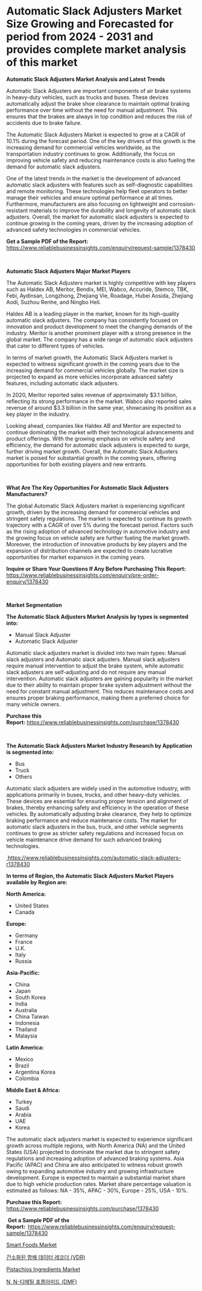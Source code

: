 <p><h1>Automatic Slack Adjusters Market Size Growing and Forecasted for period from 2024 - 2031 and provides complete market analysis of this market</h1></p><p><strong>Automatic Slack Adjusters Market Analysis and Latest Trends</strong></p>
<p><p>Automatic Slack Adjusters are important components of air brake systems in heavy-duty vehicles, such as trucks and buses. These devices automatically adjust the brake shoe clearance to maintain optimal braking performance over time without the need for manual adjustment. This ensures that the brakes are always in top condition and reduces the risk of accidents due to brake failure.</p><p>The Automatic Slack Adjusters Market is expected to grow at a CAGR of 10.1% during the forecast period. One of the key drivers of this growth is the increasing demand for commercial vehicles worldwide, as the transportation industry continues to grow. Additionally, the focus on improving vehicle safety and reducing maintenance costs is also fueling the demand for automatic slack adjusters.</p><p>One of the latest trends in the market is the development of advanced automatic slack adjusters with features such as self-diagnostic capabilities and remote monitoring. These technologies help fleet operators to better manage their vehicles and ensure optimal performance at all times. Furthermore, manufacturers are also focusing on lightweight and corrosion-resistant materials to improve the durability and longevity of automatic slack adjusters. Overall, the market for automatic slack adjusters is expected to continue growing in the coming years, driven by the increasing adoption of advanced safety technologies in commercial vehicles.</p></p>
<p><strong>Get a Sample PDF of the Report:&nbsp;</strong> <a href="https://www.reliablebusinessinsights.com/enquiry/request-sample/1378430">https://www.reliablebusinessinsights.com/enquiry/request-sample/1378430</a></p>
<p>&nbsp;</p>
<p><strong>Automatic Slack Adjusters Major Market Players</strong></p>
<p><p>The Automatic Slack Adjusters market is highly competitive with key players such as Haldex AB, Meritor, Bendix, MEI, Wabco, Accuride, Stemco, TBK, Febi, Aydinsan, Longzhong, Zhejiang Vie, Roadage, Hubei Aosida, Zhejiang Aodi, Suzhou Renhe, and Ningbo Heli. </p><p>Haldex AB is a leading player in the market, known for its high-quality automatic slack adjusters. The company has consistently focused on innovation and product development to meet the changing demands of the industry. Meritor is another prominent player with a strong presence in the global market. The company has a wide range of automatic slack adjusters that cater to different types of vehicles.</p><p>In terms of market growth, the Automatic Slack Adjusters market is expected to witness significant growth in the coming years due to the increasing demand for commercial vehicles globally. The market size is projected to expand as more vehicles incorporate advanced safety features, including automatic slack adjusters.</p><p>In 2020, Meritor reported sales revenue of approximately $3.1 billion, reflecting its strong performance in the market. Wabco also reported sales revenue of around $3.3 billion in the same year, showcasing its position as a key player in the industry.</p><p>Looking ahead, companies like Haldex AB and Meritor are expected to continue dominating the market with their technological advancements and product offerings. With the growing emphasis on vehicle safety and efficiency, the demand for automatic slack adjusters is expected to surge, further driving market growth. Overall, the Automatic Slack Adjusters market is poised for substantial growth in the coming years, offering opportunities for both existing players and new entrants.</p></p>
<p>&nbsp;</p>
<p><strong>What Are The Key Opportunities For Automatic Slack Adjusters Manufacturers?</strong></p>
<p><p>The global Automatic Slack Adjusters market is experiencing significant growth, driven by the increasing demand for commercial vehicles and stringent safety regulations. The market is expected to continue its growth trajectory with a CAGR of over 5% during the forecast period. Factors such as the rising adoption of advanced technology in automotive industry and the growing focus on vehicle safety are further fueling the market growth. Moreover, the introduction of innovative products by key players and the expansion of distribution channels are expected to create lucrative opportunities for market expansion in the coming years.</p></p>
<p><strong>Inquire or Share Your Questions If Any Before Purchasing This Report:</strong> <a href="https://www.reliablebusinessinsights.com/enquiry/pre-order-enquiry/1378430">https://www.reliablebusinessinsights.com/enquiry/pre-order-enquiry/1378430</a></p>
<p>&nbsp;</p>
<p><strong>Market Segmentation</strong></p>
<p><strong>The Automatic Slack Adjusters Market Analysis by types is segmented into:</strong></p>
<p><ul><li>Manual Slack Adjuster</li><li>Automatic Slack Adjuster</li></ul></p>
<p><p>Automatic slack adjusters market is divided into two main types: Manual slack adjusters and Automatic slack adjusters. Manual slack adjusters require manual intervention to adjust the brake system, while automatic slack adjusters are self-adjusting and do not require any manual intervention. Automatic slack adjusters are gaining popularity in the market due to their ability to maintain proper brake system adjustment without the need for constant manual adjustment. This reduces maintenance costs and ensures proper braking performance, making them a preferred choice for many vehicle owners.</p></p>
<p><strong>Purchase this Report:&nbsp;</strong><a href="https://www.reliablebusinessinsights.com/purchase/1378430">https://www.reliablebusinessinsights.com/purchase/1378430</a></p>
<p>&nbsp;</p>
<p><strong>The Automatic Slack Adjusters Market Industry Research by Application is segmented into:</strong></p>
<p><ul><li>Bus</li><li>Truck</li><li>Others</li></ul></p>
<p><p>Automatic slack adjusters are widely used in the automotive industry, with applications primarily in buses, trucks, and other heavy-duty vehicles. These devices are essential for ensuring proper tension and alignment of brakes, thereby enhancing safety and efficiency in the operation of these vehicles. By automatically adjusting brake clearance, they help to optimize braking performance and reduce maintenance costs. The market for automatic slack adjusters in the bus, truck, and other vehicle segments continues to grow as stricter safety regulations and increased focus on vehicle maintenance drive demand for such advanced braking technologies.</p></p>
<p><a href="https://www.reliablebusinessinsights.com/automatic-slack-adjusters-r1378430">&nbsp;https://www.reliablebusinessinsights.com/automatic-slack-adjusters-r1378430</a></p>
<p><strong>In terms of Region, the Automatic Slack Adjusters Market Players available by Region are:</strong></p>
<p>
    <p> <strong> North America: </strong>
        <ul>
            <li>United States</li>
            <li>Canada</li>
        </ul>
        </p> 
    <p> <strong> Europe: </strong>
        <ul>
            <li>Germany</li>
            <li>France</li>
            <li>U.K.</li>
            <li>Italy</li>
            <li>Russia</li>
        </ul>
        </p> 
    <p> <strong> Asia-Pacific: </strong>
        <ul>
            <li>China</li>
            <li>Japan</li>
            <li>South Korea</li>
            <li>India</li>
            <li>Australia</li>
            <li>China Taiwan</li>
            <li>Indonesia</li>
            <li>Thailand</li>
            <li>Malaysia</li>
        </ul>
        </p> 
    <p> <strong> Latin America: </strong>
        <ul>
            <li>Mexico</li>
            <li>Brazil</li>
            <li>Argentina Korea</li>
            <li>Colombia</li>
        </ul>
        </p> 
    <p> <strong> Middle East & Africa: </strong>
        <ul>
            <li>Turkey</li>
            <li>Saudi</li>
            <li>Arabia</li>
            <li>UAE</li>
            <li>Korea</li>
        </ul>
    </p>
    </p>
<p><p>The automatic slack adjusters market is expected to experience significant growth across multiple regions, with North America (NA) and the United States (USA) projected to dominate the market due to stringent safety regulations and increasing adoption of advanced braking systems. Asia Pacific (APAC) and China are also anticipated to witness robust growth owing to expanding automotive industry and growing infrastructure development. Europe is expected to maintain a substantial market share due to high vehicle production rates. Market share percentage valuation is estimated as follows: NA - 35%, APAC - 30%, Europe - 25%, USA - 10%.</p></p>
<p><strong>Purchase this Report: </strong><a href="https://www.reliablebusinessinsights.com/purchase/1378430">https://www.reliablebusinessinsights.com/purchase/1378430</a></p>
<p>&nbsp;<strong>Get a Sample PDF of the Report:&nbsp;&nbsp;</strong><a href="https://www.reliablebusinessinsights.com/enquiry/request-sample/1378430">https://www.reliablebusinessinsights.com/enquiry/request-sample/1378430</a></p>
<p><strong></strong></p>
<p><p><a href="https://github.com/wusalecollins540tpqoz/Market-Research-Report-List-3/blob/main/smart-foods-market.md">Smart Foods Market</a></p><p><a href="https://github.com/jimahmed0511/Market-Research-Report-List-1/blob/main/4578884162948.md">간소화된 항해 데이터 레코더 (VDR)</a></p><p><a href="https://github.com/pjcfca/Market-Research-Report-List-3/blob/main/pistachios-ingredients-market.md">Pistachios Ingredients Market</a></p><p><a href="https://github.com/rustymarie2024/Market-Research-Report-List-1/blob/main/9926167162947.md">N, N-디메틸 포름아미드 (DMF)</a></p></p>